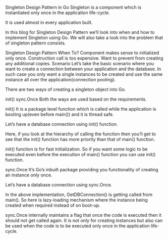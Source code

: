 Singleton Design Pattern in Go
Singleton is a component which is instantiated only once in the application life-cycle.

It is used almost in every application built.

In this blog for Singleton Design Pattern we’ll look into when and how to implement Singleton using Go. We will also take a look into the problem that of singleton pattern consists.


Singleton Design Pattern
When To?
Component makes sense to initialized only once.
Construction call is too expensive.
Want to prevent from creating any additional copies.
Scenario
Let’s take the basic scenario where you want to create a connection between your application and the database. In such case you only want a single instances to be created and use the same instance all over the application(connection pooling).

There are two ways of creating a singleton object into Go.

init()
sync.Once
Both the ways are used based on the requirements.

init()
It is a package level function which is called while the application is booting up(even before main()) and it is thread safe.

Let’s have a database connection using init() function.


Here, if you look at the hierarchy of calling the function then you’ll get to see that the init() function has more priority than that of main() function.

init() function is for fast initialization. So if you want some logic to be executed even before the execution of main() function you can use init() function.

sync.Once
It’s Go’s inbuilt package providing you functionality of creating an instance only once.

Let’s have a database connection using sync.Once.


In the above implementation, GetDBConnection() is getting called from main(). So here is lazy-loading mechanism where the instance being created when required instead of on boot-up.

sync.Once internally maintains a flag that once the code is executed then it should not get called again. It is not only for creating instances but also can be used when the code is to be executed only once in the application life-cycle.